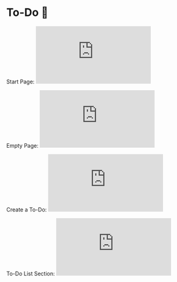 # To-Do 📝
Start Page:
![Start Page](https://ia801504.us.archive.org/view_archive.php?archive=/34/items/to-do-shots/-.zip&file=1.png)

Empty Page:
![Start Page](https://ia801504.us.archive.org/view_archive.php?archive=/34/items/to-do-shots/-.zip&file=3.png)

Create a To-Do:
![Start Page](https://ia801504.us.archive.org/view_archive.php?archive=/34/items/to-do-shots/-.zip&file=4.png)

To-Do List Section:
![Start Page](https://ia801504.us.archive.org/view_archive.php?archive=/34/items/to-do-shots/-.zip&file=5.png)


